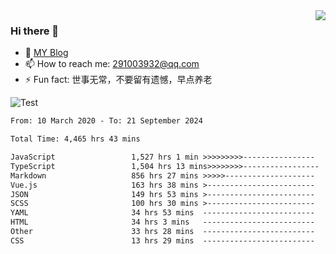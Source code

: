 <img align='right' src='https://github-readme-stats.vercel.app/api?username=niaogege&show_icons=true&theme=radical'/>

### Hi there 👋

- 🌱 [MY Blog](https://bythewayer.com/)
- 📫 How to reach me: 291003932@qq.com
- ⚡ Fun fact:  世事无常，不要留有遗憾，早点养老

![Test](https://github-readme-stats.vercel.app/api/top-langs/?username=niaogege&layout=compact)

<!--START_SECTION:waka-->

```txt
From: 10 March 2020 - To: 21 September 2024

Total Time: 4,465 hrs 43 mins

JavaScript                 1,527 hrs 1 min >>>>>>>>>----------------   34.19 %
TypeScript                 1,504 hrs 13 mins>>>>>>>>-----------------   33.68 %
Markdown                   856 hrs 27 mins >>>>>--------------------   19.18 %
Vue.js                     163 hrs 38 mins >------------------------   03.66 %
JSON                       149 hrs 53 mins >------------------------   03.36 %
SCSS                       100 hrs 30 mins >------------------------   02.25 %
YAML                       34 hrs 53 mins  -------------------------   00.78 %
HTML                       34 hrs 3 mins   -------------------------   00.76 %
Other                      33 hrs 28 mins  -------------------------   00.75 %
CSS                        13 hrs 29 mins  -------------------------   00.30 %
```

<!--END_SECTION:waka-->
